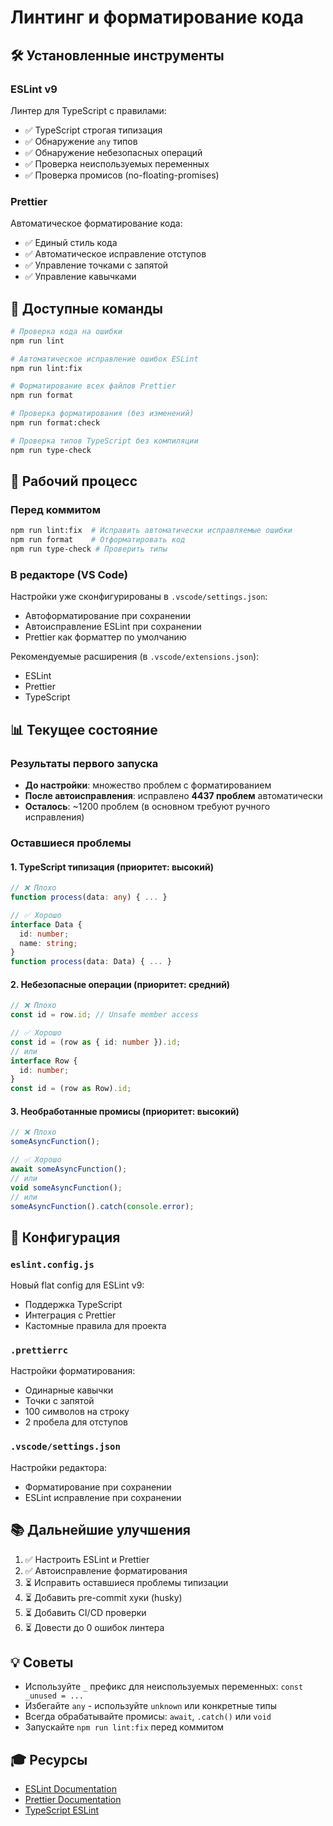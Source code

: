 # Линтинг и форматирование кода

## 🛠️ Установленные инструменты

### ESLint v9
Линтер для TypeScript с правилами:
- ✅ TypeScript строгая типизация
- ✅ Обнаружение `any` типов
- ✅ Обнаружение небезопасных операций
- ✅ Проверка неиспользуемых переменных
- ✅ Проверка промисов (no-floating-promises)

### Prettier
Автоматическое форматирование кода:
- ✅ Единый стиль кода
- ✅ Автоматическое исправление отступов
- ✅ Управление точками с запятой
- ✅ Управление кавычками

## 📝 Доступные команды

```bash
# Проверка кода на ошибки
npm run lint

# Автоматическое исправление ошибок ESLint
npm run lint:fix

# Форматирование всех файлов Prettier
npm run format

# Проверка форматирования (без изменений)
npm run format:check

# Проверка типов TypeScript без компиляции
npm run type-check
```

## 🎯 Рабочий процесс

### Перед коммитом
```bash
npm run lint:fix  # Исправить автоматически исправляемые ошибки
npm run format    # Отформатировать код
npm run type-check # Проверить типы
```

### В редакторе (VS Code)
Настройки уже сконфигурированы в `.vscode/settings.json`:
- Автоформатирование при сохранении
- Автоисправление ESLint при сохранении
- Prettier как форматтер по умолчанию

Рекомендуемые расширения (в `.vscode/extensions.json`):
- ESLint
- Prettier
- TypeScript

## 📊 Текущее состояние

### Результаты первого запуска
- **До настройки**: множество проблем с форматированием
- **После автоисправления**: исправлено **4437 проблем** автоматически
- **Осталось**: ~1200 проблем (в основном требуют ручного исправления)

### Оставшиеся проблемы

#### 1. TypeScript типизация (приоритет: высокий)
```typescript
// ❌ Плохо
function process(data: any) { ... }

// ✅ Хорошо
interface Data {
  id: number;
  name: string;
}
function process(data: Data) { ... }
```

#### 2. Небезопасные операции (приоритет: средний)
```typescript
// ❌ Плохо
const id = row.id; // Unsafe member access

// ✅ Хорошо
const id = (row as { id: number }).id;
// или
interface Row {
  id: number;
}
const id = (row as Row).id;
```

#### 3. Необработанные промисы (приоритет: высокий)
```typescript
// ❌ Плохо
someAsyncFunction();

// ✅ Хорошо
await someAsyncFunction();
// или
void someAsyncFunction();
// или
someAsyncFunction().catch(console.error);
```

## 🔧 Конфигурация

### `eslint.config.js`
Новый flat config для ESLint v9:
- Поддержка TypeScript
- Интеграция с Prettier
- Кастомные правила для проекта

### `.prettierrc`
Настройки форматирования:
- Одинарные кавычки
- Точки с запятой
- 100 символов на строку
- 2 пробела для отступов

### `.vscode/settings.json`
Настройки редактора:
- Форматирование при сохранении
- ESLint исправление при сохранении

## 📚 Дальнейшие улучшения

1. ✅ Настроить ESLint и Prettier
2. ✅ Автоисправление форматирования
3. ⏳ Исправить оставшиеся проблемы типизации
4. ⏳ Добавить pre-commit хуки (husky)
5. ⏳ Добавить CI/CD проверки
6. ⏳ Довести до 0 ошибок линтера

## 💡 Советы

- Используйте `_` префикс для неиспользуемых переменных: `const _unused = ...`
- Избегайте `any` - используйте `unknown` или конкретные типы
- Всегда обрабатывайте промисы: `await`, `.catch()` или `void`
- Запускайте `npm run lint:fix` перед коммитом

## 🎓 Ресурсы

- [ESLint Documentation](https://eslint.org/)
- [Prettier Documentation](https://prettier.io/)
- [TypeScript ESLint](https://typescript-eslint.io/)

